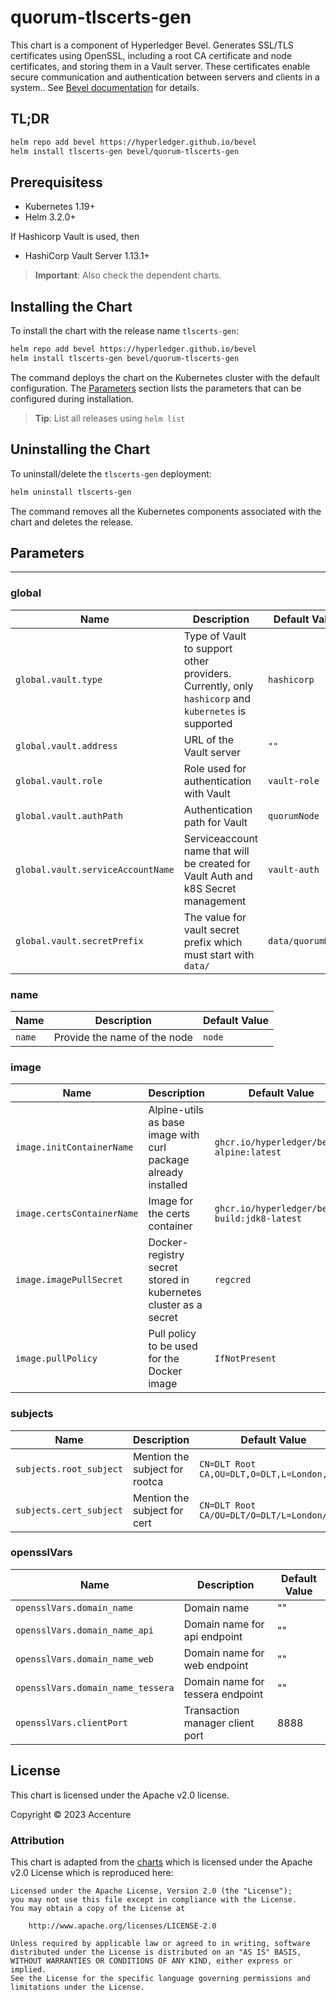 [//]: # (##############################################################################################)
[//]: # (Copyright Accenture. All Rights Reserved.)
[//]: # (SPDX-License-Identifier: Apache-2.0)
[//]: # (##############################################################################################)

# quorum-tlscerts-gen
This chart is a component of Hyperledger Bevel. Generates SSL/TLS certificates using OpenSSL, including a root CA certificate and node certificates, and storing them in a Vault server. These certificates enable secure communication and authentication between servers and clients in a system.. See [Bevel documentation](https://hyperledger-bevel.readthedocs.io/en/latest/) for details.

## TL;DR

```bash
helm repo add bevel https://hyperledger.github.io/bevel
helm install tlscerts-gen bevel/quorum-tlscerts-gen
```

## Prerequisitess

- Kubernetes 1.19+
- Helm 3.2.0+

If Hashicorp Vault is used, then
- HashiCorp Vault Server 1.13.1+

> **Important**: Also check the dependent charts.

## Installing the Chart

To install the chart with the release name `tlscerts-gen`:

```bash
helm repo add bevel https://hyperledger.github.io/bevel
helm install tlscerts-gen bevel/quorum-tlscerts-gen
```

The command deploys the chart on the Kubernetes cluster with the default configuration. The [Parameters](#parameters) section lists the parameters that can be configured during installation.

> **Tip**: List all releases using `helm list`

## Uninstalling the Chart

To uninstall/delete the `tlscerts-gen` deployment:

```bash
helm uninstall tlscerts-gen
```

The command removes all the Kubernetes components associated with the chart and deletes the release.

## Parameters
---

### global

| Name | Description | Default Value |
|-|-|-|
| `global.vault.type` | Type of Vault to support other providers. Currently, only `hashicorp` and `kubernetes` is supported | `hashicorp` |
| `global.vault.address` | URL of the Vault server | `""` |
| `global.vault.role` | Role used for authentication with Vault | `vault-role` |
| `global.vault.authPath` | Authentication path for Vault | `quorumNode` |
| `global.vault.serviceAccountName` | Serviceaccount name that will be created for Vault Auth and k8S Secret management | `vault-auth` |
| `global.vault.secretPrefix` | The value for vault secret prefix which must start with `data/` | `data/quorumNode` |

### name

| Name | Description | Default Value |
|-|-|-|
| `name` | Provide the name of the node | `node` |

### image

| Name | Description | Default Value   |
|-|-|-|
| `image.initContainerName` | Alpine-utils as base image with curl package already installed | `ghcr.io/hyperledger/bevel-alpine:latest` |
| `image.certsContainerName` | Image for the certs container | `ghcr.io/hyperledger/bevel-build:jdk8-latest` |
| `image.imagePullSecret` | Docker-registry secret stored in kubernetes cluster as a secret | `regcred` |
| `image.pullPolicy` | Pull policy to be used for the Docker image | `IfNotPresent` |


### subjects

| Name | Description | Default Value |
|-|-|-|
| `subjects.root_subject` | Mention the subject for rootca | `CN=DLT Root CA,OU=DLT,O=DLT,L=London,C=GB` |
| `subjects.cert_subject` | Mention the subject for cert | `CN=DLT Root CA/OU=DLT/O=DLT/L=London/C=GB` |

### opensslVars

| Name | Description | Default Value |
|-|-|-|
| `opensslVars.domain_name` | Domain name | "" |
| `opensslVars.domain_name_api` | Domain name for api endpoint | "" |
| `opensslVars.domain_name_web` | Domain name for web endpoint | "" |
| `opensslVars.domain_name_tessera` | Domain name for tessera endpoint | "" |
| `opensslVars.clientPort` | Transaction manager client port | 8888 |

<a name = "license"></a>
## License

This chart is licensed under the Apache v2.0 license.

Copyright &copy; 2023 Accenture

### Attribution

This chart is adapted from the [charts](https://hyperledger.github.io/bevel/) which is licensed under the Apache v2.0 License which is reproduced here:

```
Licensed under the Apache License, Version 2.0 (the "License");
you may not use this file except in compliance with the License.
You may obtain a copy of the License at

    http://www.apache.org/licenses/LICENSE-2.0

Unless required by applicable law or agreed to in writing, software
distributed under the License is distributed on an "AS IS" BASIS,
WITHOUT WARRANTIES OR CONDITIONS OF ANY KIND, either express or implied.
See the License for the specific language governing permissions and
limitations under the License.
```
